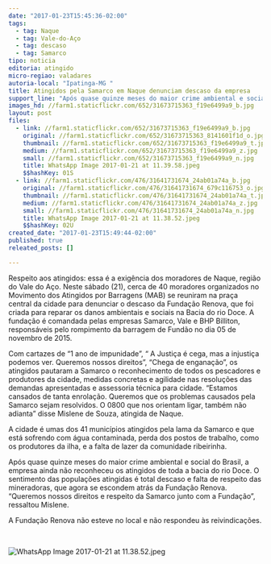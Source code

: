 ```yaml
---
date: "2017-01-23T15:45:36-02:00"
tags:
  - tag: Naque
  - tag: Vale-do-Aço
  - tag: descaso
  - tag: Samarco
tipo: noticia
editoria: atingido
micro-regiao: valadares
autoria-local: "Ipatinga-MG "
title: Atingidos pela Samarco em Naque denunciam descaso da empresa
support_line: "Após quase quinze meses do maior crime ambiental e social do Brasil, a empresa ainda não reconheceu os atingidos de toda a bacia do rio Doce"
images_hd: //farm1.staticflickr.com/652/31673715363_f19e6499a9_b.jpg
layout: post
files:
  - link: //farm1.staticflickr.com/652/31673715363_f19e6499a9_b.jpg
    original: //farm1.staticflickr.com/652/31673715363_8141601f1d_o.jpg
    thumbnail: //farm1.staticflickr.com/652/31673715363_f19e6499a9_t.jpg
    medium: //farm1.staticflickr.com/652/31673715363_f19e6499a9_z.jpg
    small: //farm1.staticflickr.com/652/31673715363_f19e6499a9_n.jpg
    title: WhatsApp Image 2017-01-21 at 11.39.58.jpeg
    $$hashKey: 01S
  - link: //farm1.staticflickr.com/476/31641731674_24ab01a74a_b.jpg
    original: //farm1.staticflickr.com/476/31641731674_679c116753_o.jpg
    thumbnail: //farm1.staticflickr.com/476/31641731674_24ab01a74a_t.jpg
    medium: //farm1.staticflickr.com/476/31641731674_24ab01a74a_z.jpg
    small: //farm1.staticflickr.com/476/31641731674_24ab01a74a_n.jpg
    title: WhatsApp Image 2017-01-21 at 11.38.52.jpeg
    $$hashKey: 02U
created_date: "2017-01-23T15:49:44-02:00"
published: true
releated_posts: []

---
```

<p>Respeito aos atingidos: essa &eacute; a exig&ecirc;ncia dos moradores de Naque, regi&atilde;o do Vale do A&ccedil;o. Neste s&aacute;bado (21), cerca de 40 moradores organizados no Movimento dos Atingidos por Barragens (MAB) se reuniram na pra&ccedil;a central da cidade para denunciar o descaso da Funda&ccedil;&atilde;o Renova, que foi criada para reparar os danos ambientais e sociais na Bacia do rio Doce. A funda&ccedil;&atilde;o &eacute; comandada pelas empresas Samarco, Vale e BHP Billiton, respons&aacute;veis pelo rompimento da barragem de Fund&atilde;o no dia 05 de novembro de 2015.</p>

<p>Com cartazes de &ldquo;1 ano de impunidade&rdquo;, &ldquo; A Justi&ccedil;a &eacute; cega, mas a injusti&ccedil;a podemos ver. Queremos nossos direitos&rdquo;, &ldquo;Chega de engana&ccedil;&atilde;o&rdquo;, os atingidos pautaram a Samarco o reconhecimento de todos os pescadores e produtores da cidade, medidas concretas e agilidade nas resolu&ccedil;&otilde;es das demandas apresentadas e assessoria t&eacute;cnica para cidade. &ldquo;Estamos cansados de tanta enrola&ccedil;&atilde;o. Queremos que os problemas causados pela Samarco sejam resolvidos. O 0800 que nos orientam ligar, tamb&eacute;m n&atilde;o adianta&rdquo; disse Mislene de Souza, atingida de Naque.</p>

<p>A cidade &eacute; umas dos 41 munic&iacute;pios atingidos pela lama da Samarco e que est&aacute; sofrendo com &aacute;gua contaminada, perda dos postos de trabalho, como os produtores da ilha, e a falta de lazer da comunidade ribeirinha.</p>

<p>Ap&oacute;s quase quinze meses do maior crime ambiental e social do Brasil, a empresa ainda n&atilde;o reconheceu os atingidos de toda a bacia do rio Doce. O sentimento das popula&ccedil;&otilde;es atingidas &eacute; total descaso e falta de respeito das mineradoras, que agora se escondem atr&aacute;s da Funda&ccedil;&atilde;o Renova. &ldquo;Queremos nossos direitos e respeito da Samarco junto com a Funda&ccedil;&atilde;o&rdquo;, ressaltou Mislene.</p>

<p>A Funda&ccedil;&atilde;o Renova n&atilde;o esteve no local e n&atilde;o respondeu &agrave;s reivindica&ccedil;&otilde;es.</p>

<p>&nbsp;</p>

<p><img alt="WhatsApp Image 2017-01-21 at 11.38.52.jpeg" src="//farm1.staticflickr.com/476/31641731674_24ab01a74a_b.jpg" /></p>
